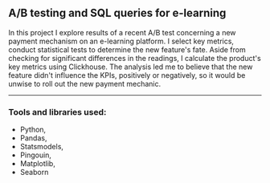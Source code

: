 ## A/B testing and SQL queries for e-learning

In this project I explore results of a recent A/B test concerning a new payment mechanism on an e-learning platform. I select key metrics, conduct statistical tests to determine the new feature's fate. Aside from checking for significant differences in the readings, I calculate the product's key metrics using Clickhouse.
The analysis led me to believe that the new feature didn't influence the KPIs, positively or negatively, so it would be unwise to roll out the new payment mechanic.
*** 

### Tools and libraries used:

- Python,
- Pandas,
- Statsmodels,
- Pingouin,
- Matplotlib,
- Seaborn


